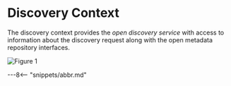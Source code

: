 <!-- SPDX-License-Identifier: CC-BY-4.0 -->
<!-- Copyright Contributors to the ODPi Egeria project. -->

# Discovery Context

The discovery context provides the *open discovery service* with access to information about the discovery request along with the open metadata repository interfaces.

![Figure 1](/egeria-docs/frameworks/odf/discovery-context.svg)

---8<-- "snippets/abbr.md"
